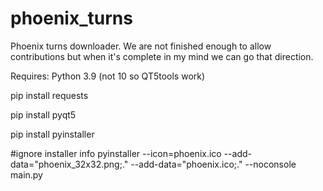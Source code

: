 # phoenix_turns
Phoenix turns downloader. We are not finished enough to allow contributions but when it's complete in my mind we can go that direction.

Requires:
Python 3.9 (not 10 so QT5tools work)

pip install requests

pip install pyqt5

pip install pyinstaller


#ignore installer info
pyinstaller --icon=phoenix.ico --add-data="phoenix_32x32.png;." --add-data="phoenix.ico;." --noconsole main.py
